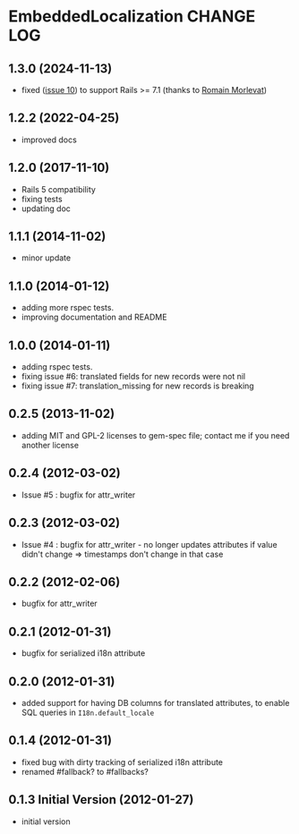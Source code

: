 # EmbeddedLocalization CHANGE LOG

## 1.3.0 (2024-11-13)
  - fixed ([issue 10](https://github.com/tilo/embedded_localization/issues)) to support Rails >= 7.1 (thanks to [Romain Morlevat](https://github.com/RomainMorlevat))
  
## 1.2.2 (2022-04-25)
* improved docs

## 1.2.0 (2017-11-10)
* Rails 5 compatibility
* fixing tests
* updating doc

## 1.1.1 (2014-11-02)
* minor update

## 1.1.0 (2014-01-12)
* adding more rspec tests.
* improving documentation and README

## 1.0.0 (2014-01-11)
* adding rspec tests.
* fixing issue #6: translated fields for new records were not nil
* fixing issue #7: translation_missing for new records is breaking


## 0.2.5 (2013-11-02)
* adding MIT and GPL-2 licenses to gem-spec file; contact me if you need another license

## 0.2.4 (2012-03-02)
* Issue #5 : bugfix for attr_writer

## 0.2.3 (2012-03-02)
* Issue #4 : bugfix for attr_writer - no longer updates attributes if value didn't change => timestamps don't change in that case

## 0.2.2 (2012-02-06)
* bugfix for attr_writer

## 0.2.1 (2012-01-31)
* bugfix for serialized i18n attribute

## 0.2.0 (2012-01-31)
* added support for having DB columns for translated attributes, to enable SQL queries in `I18n.default_locale`

## 0.1.4 (2012-01-31)
* fixed bug with dirty tracking of serialized i18n attribute
* renamed #fallback? to #fallbacks?

## 0.1.3 Initial Version (2012-01-27)
* initial version
